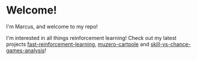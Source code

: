 # Welcome!

I'm Marcus, and welcome to my repo!

I'm interested in all things reinforcement learning! Check out my latest projects [fast-reinforcement-learning](https://github.com/chiamp/fast-reinforcement-learning), [muzero-cartpole](https://github.com/chiamp/muzero-cartpole) and [skill-vs-chance-games-analysis](https://github.com/chiamp/skill-vs-chance-games-analysis)!

<!--
**chiamp/chiamp** is a ✨ _special_ ✨ repository because its `README.md` (this file) appears on your GitHub profile.

Here are some ideas to get you started:

- 🔭 I’m currently working on ...
- 🌱 I’m currently learning ...
- 👯 I’m looking to collaborate on ...
- 🤔 I’m looking for help with ...
- 💬 Ask me about ...
- 📫 How to reach me: ...
- 😄 Pronouns: ...
- ⚡ Fun fact: ...
-->
